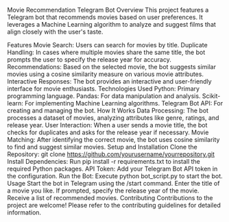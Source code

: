 Movie Recommendation Telegram Bot
Overview
This project features a Telegram bot that recommends movies based on user preferences. It leverages a Machine Learning algorithm to analyze and suggest films that align closely with the user's taste.

Features
Movie Search: Users can search for movies by title.
Duplicate Handling: In cases where multiple movies share the same title, the bot prompts the user to specify the release year for accuracy.
Recommendations: Based on the selected movie, the bot suggests similar movies using a cosine similarity measure on various movie attributes.
Interactive Responses: The bot provides an interactive and user-friendly interface for movie enthusiasts.
Technologies Used
Python: Primary programming language.
Pandas: For data manipulation and analysis.
Scikit-learn: For implementing Machine Learning algorithms.
Telegram Bot API: For creating and managing the bot.
How It Works
Data Processing: The bot processes a dataset of movies, analyzing attributes like genre, ratings, and release year.
User Interaction: When a user sends a movie title, the bot checks for duplicates and asks for the release year if necessary.
Movie Matching: After identifying the correct movie, the bot uses cosine similarity to find and suggest similar movies.
Setup and Installation
Clone the Repository: git clone https://github.com/yourusername/yourrepository.git
Install Dependencies: Run pip install -r requirements.txt to install the required Python packages.
API Token: Add your Telegram Bot API token in the configuration.
Run the Bot: Execute python bot_script.py to start the bot.
Usage
Start the bot in Telegram using the /start command.
Enter the title of a movie you like.
If prompted, specify the release year of the movie.
Receive a list of recommended movies.
Contributing
Contributions to the project are welcome! Please refer to the contributing guidelines for detailed information.
